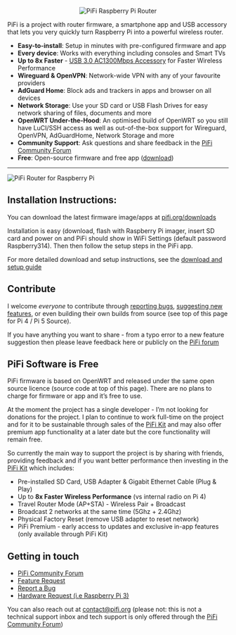 <p align="center">
  <img src="https://pifi-app.nyc3.cdn.digitaloceanspaces.com/pro-easy3%20(1).png" alt="PiFi Raspberry Pi Router" />
</p>


PiFi is a project with router firmware, a smartphone app and USB accessory that lets you very quickly turn Raspberry Pi into a powerful wireless router.

- **Easy-to-install**: Setup in minutes with pre-configured firmware and app
- **Every device**: Works with everything including consoles and Smart TVs
- **Up to 8x Faster** - [USB 3.0 AC1300Mbps Accessory](https://www.pifi.org/pifi-kit) for Faster Wireless Performance
- **Wireguard & OpenVPN**: Network-wide VPN with any of your favourite providers
- **AdGuard Home**: Block ads and trackers in apps and browser on all devices
- **Network Storage**: Use your SD card or USB Flash Drives for easy network sharing of files, documents and more
- **OpenWRT Under-the-Hood**: An optimised build of OpenWRT so you still have LuCI/SSH access as well as out-of-the-box support for Wireguard, OpenVPN, AdGuardHome, Network Storage and more
- **Community Support**: Ask questions and share feedback in the [PiFi Community Forum](https://www.pifi.org/community)
- **Free**: Open-source firmware and free app ([download](https://www.pifi.org/downloads))

---
![PiFi Router for Raspberry Pi](https://pifi-app.nyc3.cdn.digitaloceanspaces.com/pifi-head%20(1).png)

## Installation Instructions:

You can download the latest firmware image/apps at [pifi.org/downloads](https://www.pifi.org/downloads)

Installation is easy (download, flash with Raspberry Pi imager, insert SD card and power on and PiFi should show in WiFi Settings (default password Raspberry314). Then then follow the setup steps in the PiFi app. 

For more detailed download and setup instructions, see the [download and setup guide](https://docs.pifi.org/download-setup)

## Contribute

I welcome *everyone* to contribute through [reporting bugs](https://app.pifi.org/quillforms/report-a-bug/), [suggesting new features](https://app.pifi.org/quillforms/pifi-feedback/), or even building their own builds from source (see top of this page for Pi 4 / Pi 5 Source). 

If you have anything you want to share - from a typo error to a new feature suggestion then please leave feedback here or publicly on the [PiFi forum](https://community.pifi.org)

## PiFi Software is Free

PiFi firmware is based on OpenWRT and released under the same open source licence (source code at top of this page). There are no plans to charge for firmware or app and it’s free to use.

At the moment the project has a single developer - I’m not looking for donations for the project. I plan to continue to work full-time on the project and for it to be sustainable through sales of the [PiFi Kit](https://www.pifi.org/pifi-kit) and may also offer premium app functionality at a later date but the core functionality will remain free.

So currently the main way to support the project is by sharing with friends, providing feedback and if you want better performance then investing in the [PiFi Kit](https://www.pifi.org/pifi-kit) which includes:

- Pre-installed SD Card, USB Adapter & Gigabit Ethernet Cable (Plug & Play)
- Up to **8x Faster Wireless Performance** (vs internal radio on Pi 4)
- Travel Router Mode (AP+STA) - Wireless Pair + Broadcast
- Broadcast 2 networks at the same time (5Ghz + 2.4Ghz)
- Physical Factory Reset (remove USB adapter to reset network)
- PiFi Premium - early access to updates and exclusive in-app features (only available through PiFi Kit)

## Getting in touch
- [PiFi Community Forum](https://community.pifi.org)
- [Feature Request](https://app.pifi.org/quillforms/pifi-feedback/)
- [Report a Bug](https://app.pifi.org/quillforms/report-a-bug/)
- [Hardware Request (i.e Raspberry Pi 3)](https://app.pifi.org/quillforms/request-hardware/)

You can also reach out at [contact@pifi.org](mailto:contact@pifi.org) (please not: this is not a technical support inbox and tech support is only offered through the [PiFi Community Forum](https://community.pifi.org))
